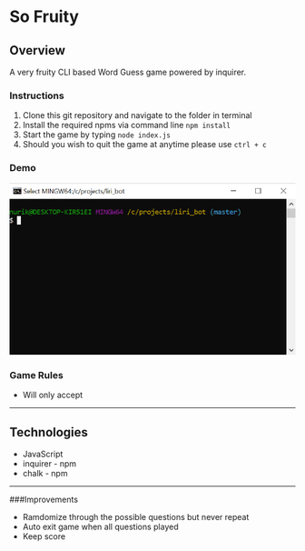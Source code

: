 # So Fruity

## Overview

A very fruity CLI based Word Guess game powered by inquirer.

### Instructions

  1. Clone this git repository and navigate to the folder in terminal
  2. Install the required npms via command line `npm install`
  3. Start the game by typing `node index.js`
  4. Should you wish to quit the game at anytime please use `ctrl + c`

### Demo
   ![how-this-works](https://github.com/Kinla/LIRI_Bot/blob/master/Recordings/concert.gif)


### Game Rules

  * Will only accept 

- - -

## Technologies

  * JavaScript
  * inquirer - npm
  * chalk - npm

- - -  

###Improvements

  * Ramdomize through the possible questions but never repeat
  * Auto exit game when all questions played
  * Keep score
